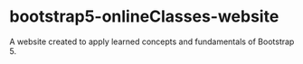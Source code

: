 # bootstrap5-onlineClasses-website
A website created to apply learned concepts and fundamentals of Bootstrap 5.
